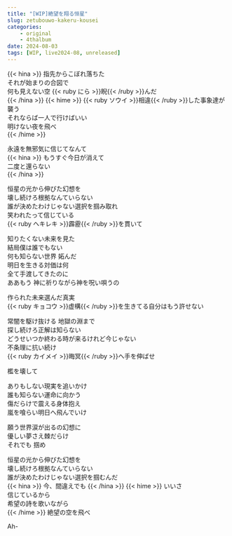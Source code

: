 ```yaml
---
title: "[WIP]絶望を翔る恒星"
slug: zetubouwo-kakeru-kousei
categories:
    - original
    - 4thalbum
date: 2024-08-03
tags: [WIP, live2024-08, unreleased]
---
```


{{< hina >}}
指先からこぼれ落ちた  
それが始まりの合図で  
何も見えない空 {{< ruby にら >}}睨{{< /ruby >}}んだ  
{{< /hina >}}
{{< hime >}}
{{< ruby ソウイ >}}相違{{< /ruby >}}した事象達が襲う  
それならば一人で行けばいい  
明けない夜を飛べ  
{{< /hime >}}

永遠を無邪気に信じてなんて  
{{< hina >}}
もうすぐ今日が消えて  
二度と還らない  
{{< /hina >}}

恒星の光から伸びた幻想を  
壊し続けろ根拠なんていらない  
誰が決めたわけじゃない選択を掴み取れ  
笑われたって信じている  
{{< ruby ヘキレキ >}}霹靂{{< /ruby >}}を貫いて  

知りたくない未来を見た  
結局僕は誰でもない  
何も知らない世界 妬んだ  
明日を生きる対価は何  
全て手渡してきたのに  
ああもう 神に祈りながら神を呪い唄うの  

作られた未来選んだ真実  
{{< ruby キョコウ >}}虚構{{< /ruby >}}を生きてる自分はもう許せない  

常闇を駆け抜ける 地獄の淵まで  
探し続けろ正解は知らない  
どうせいつか終わる時が来るけれど今じゃない  
不条理に抗い続け  
{{< ruby カイメイ >}}晦冥{{< /ruby >}}へ手を伸ばせ  

檻を壊して  

ありもしない現実を追いかけ  
誰も知らない運命に向かう  
傷だらけで震える身体抱え  
嵐を喰らい明日へ飛んでいけ  

願う世界涙が出るの幻想に  
優しい夢さえ棘だらけ  
それでも 掴め  

恒星の光から伸びた幻想を  
壊し続けろ根拠なんていらない  
誰が決めたわけじゃない選択を掴むんだ  
{{< hina >}}
今、間違えでも
{{< /hina >}} 
{{< hime >}}
いいさ  
信じているから  
希望の詩を歌いながら  
{{< /hime >}}
絶望の空を飛べ  

Ah-  
